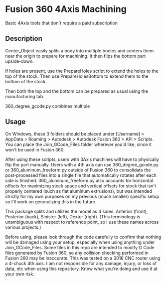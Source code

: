 # Fusion 360 4Axis Machining

Basic 4Axis tools that don't require a paid subscription

## Description

Center_Object easily splits a body into multiple bodies and centers them near the origin to prepare for machining. It then flips the bottom part upside-down.

If holes are present, use the PrepareHoles script to extend the holes to the top of the stock. Then use PrepareHolesBottom to extend them to the bottom of the stock.

Then both the top and the bottom can be prepared as usual using the manufacturing tab.

360_degree_gcode.py combines multiple 



## Usage

On Windows, these 3 folders should be placed under [Username] > AppData > Roaming > Autodesk > Autodesk Fusion 360 > API > Scripts. You can place the Join_GCode_Files folder wherever you'd like, since it won't be used in Fusion 360.

After using these scripts, users with 3Axis machines will have to physically flip the part manually. Users with a 4th axis can use 360_degree_gcode.py or 360_aluminum_freeform.py outside of Fusion 360 to consolidate the post-processed files into a single file that automatically rotates after each side is finished. 360_aluminum_freeform.py also accounts for horizontal offsets for maximizing stock space and vertical offsets for stock that isn't properly centered (such as flat aluminum extrusions), but was intended strictly for my own purposes on my previous (much smaller) specific setup so I'll work on generalizing this in the future.

This package splits and utilizes the model as 4 sides: Anterior (front), Posterior (back), Sinister (left), Dexter (right). (This terminology is unambiguous with respect to reference point, so I use these names across various projects.)

Before using, please look through the code carefully to confirm that nothing will be damaged using your setup, especially when using anything under Join_GCode_Files. Some files in this repo are intended to modify G Code files generated by Fusion 360, so any collision checking performed in Fusion 360 may be inaccurate. This was tested on a 3018 CNC router using a 4-chuck 4th axis. I am not responsible for any damage, injury, or loss of data, etc when using this repository. Know what you're doing and use it at your own risk.



